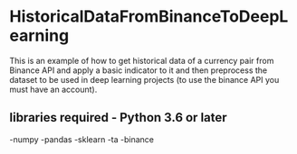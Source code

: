 # HistoricalDataFromBinanceToDeepLearning

This is an example of how to get historical data of a currency pair from Binance API and apply a basic indicator to it and then preprocess the dataset to be used in deep learning projects (to use the binance API you must have an account).


## libraries required - Python 3.6 or later

-numpy
-pandas
-sklearn
-ta
-binance


